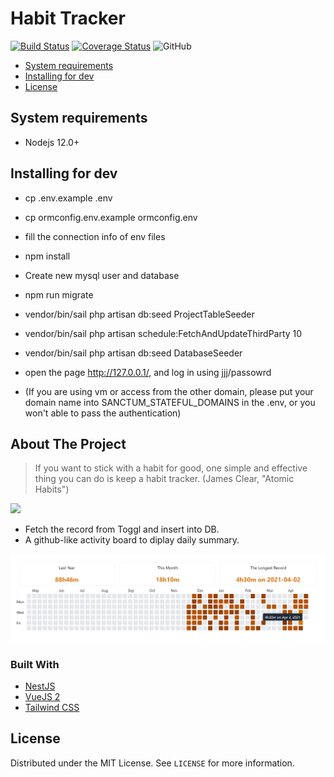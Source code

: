 # Habit Tracker
<a href="https://github.com/noobj/nest-habit/actions"><img src="https://github.com/noobj/nest-habit/actions/workflows/main.yml/badge.svg" alt="Build Status"></a>
[![Coverage Status](https://coveralls.io/repos/github/noobj/nest-habit/badge.svg?branch=main)](https://coveralls.io/github/noobj/nest-habit?branch=main)
![GitHub](https://img.shields.io/github/license/noobj/nest-habit?color=blue)

* [System requirements](#system-requirements)
* [Installing for dev](#installing-for-dev)
* [License](#license)

## System requirements
* Nodejs 12.0+

## Installing for dev
* cp .env.example .env
* cp ormconfig.env.example ormconfig.env
* fill the connection info of env files
* npm install
* Create new mysql user and database
* npm run migrate
* vendor/bin/sail php artisan db:seed ProjectTableSeeder
* vendor/bin/sail php artisan schedule:FetchAndUpdateThirdParty 10
* vendor/bin/sail php artisan db:seed DatabaseSeeder
* open the page http://127.0.0.1/, and log in using jjj/passowrd

* (If you are using vm or access from the other domain, please put your domain name into SANCTUM_STATEFUL_DOMAINS in the .env, or you won't able to pass the authentication)

<!-- ABOUT THE PROJECT -->
## About The Project

> If you want to stick with a habit for good, one simple and effective thing you can do is keep a habit tracker. (James Clear, "Atomic Habits")

<img src="https://encrypted-tbn0.gstatic.com/images?q=tbn:ANd9GcSbrH0LSIMcdftnQJVqPvQMDbuQGcqHmO-FeA&usqp=CAU">


* Fetch the record from Toggl and insert into DB.
* A github-like activity board to diplay daily summary.

![Display](./display.png)

### Built With

* [NestJS](https://github.com/nestjs/nest)
* [VueJS 2](https://vuejs.org/)
* [Tailwind CSS](https://tailwindcss.com/)


<!-- LICENSE -->
## License

Distributed under the MIT License. See `LICENSE` for more information.
